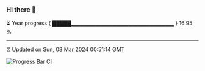### Hi there 👋

⏳ Year progress { █████▁▁▁▁▁▁▁▁▁▁▁▁▁▁▁▁▁▁▁▁▁▁▁▁▁ } 16.95 %

---

⏰ Updated on Sun, 03 Mar 2024 00:51:14 GMT

![Progress Bar CI](https://github.com/liununu/liununu/workflows/Progress%20Bar%20CI/badge.svg)
